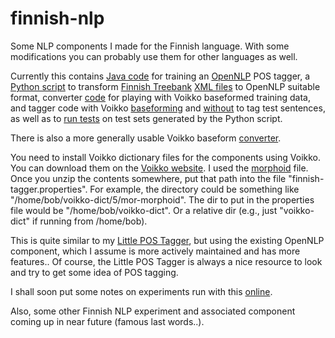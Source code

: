 # finnish-nlp

Some NLP components I made for the Finnish language. 
With some modifications you can probably use them for other languages as well.

Currently this contains [Java code](https://github.com/mukatee/finnish-nlp/blob/master/src/main/java/net/kanstren/finnishnlp/opennlp/pos/OpenNLPTrainer.java) 
for training an [OpenNLP](http://opennlp.apache.org/) POS tagger, 
a [Python script](https://github.com/mukatee/finnish-nlp/blob/master/src/main/python/ftb_parser_opennlp.py) to transform 
[Finnish Treebank](http://www.ling.helsinki.fi/kieliteknologia/tutkimus/treebank/) 
[XML files](http://www.ling.helsinki.fi/kieliteknologia/tutkimus/treebank/sources/ftb3.1.conllx.gz) to OpenNLP suitable format, 
converter [code](https://github.com/mukatee/finnish-nlp/blob/master/src/main/java/net/kanstren/finnishnlp/opennlp/pos/OpenNLPTaggerVoikko.java) 
for playing with Voikko baseformed training data,
and tagger code with Voikko [baseforming](https://github.com/mukatee/finnish-nlp/blob/master/src/main/java/net/kanstren/finnishnlp/opennlp/pos/OpenNLPTaggerVoikko.java)
and [without](https://github.com/mukatee/finnish-nlp/blob/master/src/main/java/net/kanstren/finnishnlp/opennlp/pos/OpenNLPTaggerPlain.java) to tag test sentences, as well as to 
[run tests](https://github.com/mukatee/finnish-nlp/blob/master/src/main/java/net/kanstren/finnishnlp/opennlp/pos/OpenNLPTagTest.java) on test sets generated by the Python script.

There is also a more generally usable Voikko baseform 
[converter](https://github.com/mukatee/finnish-nlp/blob/master/src/main/java/net/kanstren/finnishnlp/opennlp/voikko/VoikkoConverter.java).

You need to install Voikko dictionary files for the components using Voikko.
You can download them on the [Voikko website](http://www.puimula.org/htp/testing/voikko-snapshot/).
I used the [morphoid](http://www.puimula.org/htp/testing/voikko-snapshot/dict-morphoid.zip) file.
Once you unzip the contents somewhere, put that path into the file "finnish-tagger.properties".
For example, the directory could be something like "/home/bob/voikko-dict/5/mor-morphoid".
The dir to put in the properties file would be "/home/bob/voikko-dict". Or a relative dir (e.g., just "voikko-dict" if running from /home/bob).

This is quite similar to my [Little POS Tagger](https://github.com/mukatee/little-pos-tagger), but using the existing OpenNLP component,
which I assume is more actively maintained and has more features..
Of course, the Little POS Tagger is always a nice resource to look and try to get some idea of POS tagging. 

I shall soon put some notes on experiments run with this [online](https://swenotes.wordpress.com/).

Also, some other Finnish NLP experiment and associated component coming up in near future (famous last words..).


